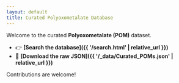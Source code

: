 ```yaml
---
layout: default
title: Curated Polyoxometalate Database
---
```


Welcome to the curated **Polyoxometalate (POM)** dataset.

* 👉 **[Search the database]({{ '/search.html' | relative_url }})**
* 📄 **[Download the raw JSON]({{ '/_data/Curated_POMs.json' | relative_url }})**

Contributions are welcome!

